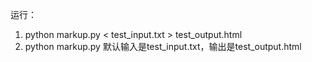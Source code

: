运行：
1. python markup.py < test_input.txt > test_output.html
2. python markup.py 默认输入是test_input.txt，输出是test_output.html